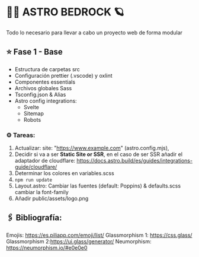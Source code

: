 # 👨‍🚀 ASTRO BEDROCK 🪐

Todo lo necesario para llevar a cabo un proyecto web de forma modular

## ⭐ Fase 1 - Base

- Estructura de carpetas src
- Configuración prettier (.vscode) y oxlint
- Componentes essentials
- Archivos globales Sass
- Tsconfig.json & Alias
- Astro config integrations:
  - Svelte
  - Sitemap
  - Robots

### ⚙️ Tareas:

1.  Actualizar: site: "https://www.example.com" (astro.config.mjs),
2.  Decidir si va a ser **Static Site or SSR**, en el caso de ser SSR añadir el adaptador de cloudflare: https://docs.astro.build/es/guides/integrations-guide/cloudflare/
3.  Determinar los colores en variables.scss
4.  ` npm run update 	`
5.  Layout.astro: Cambiar las fuentes (default: Poppins) & defaults.scss cambiar la font-family
6.  Añadir public/assets/logo.png

## 🖇️ Bibliografía:

Emojis: https://es.piliapp.com/emoji/list/
Glassmorphism 1: https://css.glass/
Glassmorphism 2:https://ui.glass/generator/
Neumorphism: https://neumorphism.io/#e0e0e0
